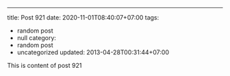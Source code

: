 ---
title: Post 921
date: 2020-11-01T08:40:07+07:00
tags:
  - random post
  - null
category:
  - random post
  - uncategorized
updated: 2013-04-28T00:31:44+07:00

This is content of post 921